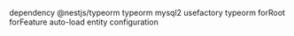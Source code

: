 
dependency @nestjs/typeorm typeorm mysql2
usefactory
typeorm
	forRoot 
	forFeature
auto-load entity
configuration